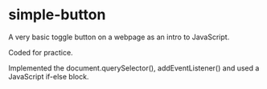# simple-button
A very basic toggle button on a webpage as an intro to JavaScript. 

Coded for practice.

Implemented the document.querySelector(), addEventListener() and used a JavaScript if-else block.


